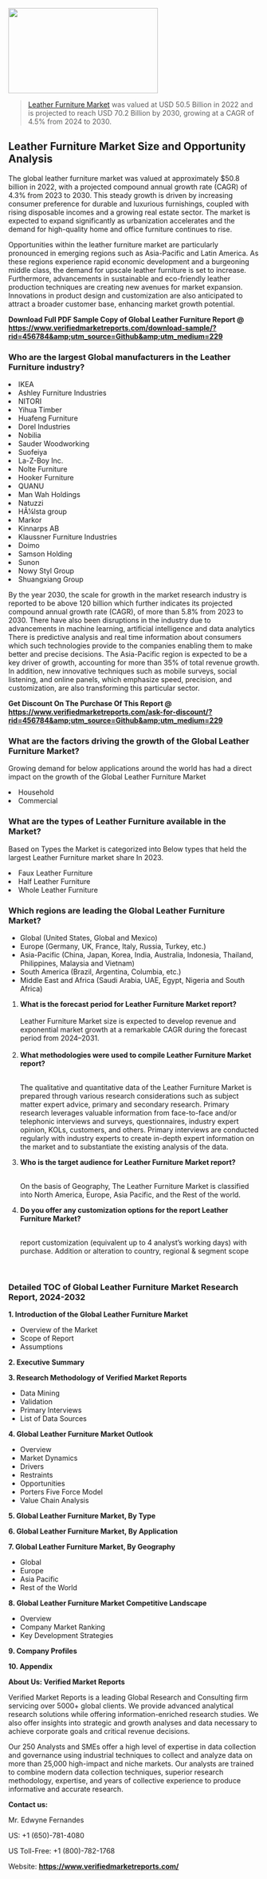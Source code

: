 <img src="https://ffe5etoiles.com/wp-content/uploads/2024/12/MST1-300x171.png" alt="" width="300" height="171" class="alignnone size-medium wp-image-20088" /><blockquote><p><p><a href="https://www.verifiedmarketreports.com/download-sample/?rid=456784&utm_source=Github&utm_medium=229" target="_blank">Leather Furniture Market</a> was valued at USD 50.5 Billion in 2022 and is projected to reach USD 70.2 Billion by 2030, growing at a CAGR of 4.5% from 2024 to 2030.</p></blockquote><p><h2>Leather Furniture Market Size and Opportunity Analysis</h2><p>The global leather furniture market was valued at approximately $50.8 billion in 2022, with a projected compound annual growth rate (CAGR) of 4.3% from 2023 to 2030. This steady growth is driven by increasing consumer preference for durable and luxurious furnishings, coupled with rising disposable incomes and a growing real estate sector. The market is expected to expand significantly as urbanization accelerates and the demand for high-quality home and office furniture continues to rise.</p><p>Opportunities within the leather furniture market are particularly pronounced in emerging regions such as Asia-Pacific and Latin America. As these regions experience rapid economic development and a burgeoning middle class, the demand for upscale leather furniture is set to increase. Furthermore, advancements in sustainable and eco-friendly leather production techniques are creating new avenues for market expansion. Innovations in product design and customization are also anticipated to attract a broader customer base, enhancing market growth potential.</p></p><p class=""><strong>Download Full PDF Sample Copy of Global Leather Furniture Report @ <a href="https://www.verifiedmarketreports.com/download-sample/?rid=456784&amp;utm_source=Github&amp;utm_medium=229" target="_blank">https://www.verifiedmarketreports.com/download-sample/?rid=456784&amp;utm_source=Github&amp;utm_medium=229</a></strong></p><h3 id="" class="">Who are the largest Global manufacturers in the Leather Furniture industry?</h3><p><li>IKEA</li><li> Ashley Furniture Industries</li><li> NITORI</li><li> Yihua Timber</li><li> Huafeng Furniture</li><li> Dorel Industries</li><li> Nobilia</li><li> Sauder Woodworking</li><li> Suofeiya</li><li> La-Z-Boy Inc.</li><li> Nolte Furniture</li><li> Hooker Furniture</li><li> QUANU</li><li> Man Wah Holdings</li><li> Natuzzi</li><li> HÃ¼lsta group</li><li> Markor</li><li> Kinnarps AB</li><li> Klaussner Furniture Industries</li><li> Doimo</li><li> Samson Holding</li><li> Sunon</li><li> Nowy Styl Group</li><li> Shuangxiang Group</li></p><div class=""><div class="" dir="" data-message-author-role="" data-message-id="" data-message-model-slug=""><div class=""><div class=""><div class=""><div class="" dir="" data-message-author-role="" data-message-id="" data-message-model-slug=""><div class=""><div class=""><p>By the year 2030, the scale for growth in the market research industry is reported to be above 120 billion which further indicates its projected compound annual growth rate (CAGR), of more than 5.8% from 2023 to 2030. There have also been disruptions in the industry due to advancements in machine learning, artificial intelligence and data analytics There is predictive analysis and real time information about consumers which such technologies provide to the companies enabling them to make better and precise decisions. The Asia-Pacific region is expected to be a key driver of growth, accounting for more than 35% of total revenue growth. In addition, new innovative techniques such as mobile surveys, social listening, and online panels, which emphasize speed, precision, and customization, are also transforming this particular sector.</p><p><strong>Get Discount On The Purchase Of This Report @&nbsp; <a href="https://www.verifiedmarketreports.com/ask-for-discount/?rid=456784&amp;utm_source=Github&amp;utm_medium=229" target="_blank">https://www.verifiedmarketreports.com/ask-for-discount/?rid=456784&amp;utm_source=Github&amp;utm_medium=229</a></strong></p></div></div></div></div></div></div></div></div><h3 id="" class="">What are the factors driving the growth of the Global Leather Furniture Market?</h3><p id="" class="">Growing demand for below applications around the world has had a direct impact on the growth of the Global Leather Furniture Market</p><p id="" class=""><li>Household</li><li> Commercial</li></p><h3 id="" class="">What are the types of Leather Furniture available in the Market?</h3><p id="" class="">Based on Types the Market is categorized into Below types that held the largest Leather Furniture market share In 2023.</p><p id="" class=""><li>Faux Leather Furniture</li><li> Half Leather Furniture</li><li> Whole Leather Furniture</li></p><h3 id="" class="">Which regions are leading the Global Leather Furniture Market?</h3><ul><li>Global (United States, Global and Mexico)</li><li>Europe (Germany, UK, France, Italy, Russia, Turkey, etc.)</li><li>Asia-Pacific (China, Japan, Korea, India, Australia, Indonesia, Thailand, Philippines, Malaysia and Vietnam)</li><li>South America (Brazil, Argentina, Columbia, etc.)</li><li>Middle East and Africa (Saudi Arabia, UAE, Egypt, Nigeria and South Africa)</li></ul><p><ol><li><strong>What is the forecast period for Leather Furniture Market report?<br /></strong><br /><span data-sheets-root="1" data-sheets-value="{&quot;1&quot;:2,&quot;2&quot;:&quot;XXXX size is expected to develop revenue and exponential market growth at a remarkable CAGR during the forecast period from 2024&ndash;2030.&quot;}" data-sheets-userformat="{&quot;2&quot;:12674,&quot;4&quot;:{&quot;1&quot;:2,&quot;2&quot;:16776960},&quot;10&quot;:2,&quot;11&quot;:0,&quot;15&quot;:&quot;Arial&quot;,&quot;16&quot;:12}">Leather Furniture Market size is expected to develop revenue and exponential market growth at a remarkable CAGR during the forecast period from 2024&ndash;2031.</span><br /><br /></li><li><strong>What methodologies were used to compile Leather Furniture Market report?<br /><br /></strong><p>The qualitative and quantitative data of the&nbsp;Leather Furniture Market is prepared through various research considerations such as subject matter expert advice, primary and secondary research. Primary research leverages valuable information from face-to-face and/or telephonic interviews and surveys, questionnaires, industry expert opinion, KOLs, customers, and others. Primary interviews are conducted regularly with industry experts to create in-depth expert information on the market and to substantiate the existing analysis of the data.&nbsp;</p></li><li><strong>Who is the target audience for Leather Furniture Market report?<br /><br /></strong><p>On the basis of Geography, The&nbsp;Leather Furniture Market is classified into North America, Europe, Asia Pacific, and the Rest of the world.</p></li><li><strong>Do you offer any customization options for the report Leather Furniture Market?<br /><br /></strong><p>report customization (equivalent up to 4 analyst&rsquo;s working days) with purchase. Addition or alteration to country, regional &amp; segment scope</p><p>&nbsp;</p></li></ol></p><h3 id="" class="">Detailed TOC of Global Leather Furniture Market Research Report, 2024-2032</h3><p id="" class=""><strong>1. Introduction of the Global Leather Furniture Market</strong></p><ul><li>Overview of the Market</li><li>Scope of Report</li><li>Assumptions</li></ul><p id="" class=""><strong>2. Executive Summary</strong></p><p id="" class=""><strong>3. Research Methodology of&nbsp;Verified Market Reports</strong></p><ul><li>Data Mining</li><li>Validation</li><li>Primary Interviews</li><li>List of Data Sources</li></ul><p id="" class=""><strong>4. Global Leather Furniture Market Outlook</strong></p><ul><li>Overview</li><li>Market Dynamics</li><li>Drivers</li><li>Restraints</li><li>Opportunities</li><li>Porters Five Force Model</li><li>Value Chain Analysis</li></ul><p id="" class=""><strong>5. Global Leather Furniture Market, By&nbsp;Type</strong></p><p id="" class=""><strong>6. Global Leather Furniture Market, By Application</strong></p><p id="" class=""><strong>7. Global Leather Furniture Market, By Geography</strong></p><ul><li>Global</li><li>Europe</li><li>Asia Pacific</li><li>Rest of the World</li></ul><p id="" class=""><strong>8. Global Leather Furniture Market Competitive Landscape</strong></p><ul><li>Overview</li><li>Company Market Ranking</li><li>Key Development Strategies</li></ul><p id="" class=""><strong>9. Company Profiles</strong></p><p id="" class=""><strong>10. Appendix</strong></p><p id="" class=""><strong>About Us: Verified Market Reports</strong></p><p id="" class="">Verified Market Reports is a leading Global Research and Consulting firm servicing over 5000+ global clients. We provide advanced analytical research solutions while offering information-enriched research studies. We also offer insights into strategic and growth analyses and data necessary to achieve corporate goals and critical revenue decisions.</p><p id="" class="">Our 250 Analysts and SMEs offer a high level of expertise in data collection and governance using industrial techniques to collect and analyze data on more than 25,000 high-impact and niche markets. Our analysts are trained to combine modern data collection techniques, superior research methodology, expertise, and years of collective experience to produce informative and accurate research.</p><p id="" class=""><strong>Contact us:</strong></p><p id="" class="">Mr. Edwyne Fernandes</p><p id="" class="">US: +1 (650)-781-4080</p><p id="" class="">US Toll-Free: +1 (800)-782-1768</p><p id="" class="">Website: <a target="" data-test-app-aware-link=""><strong>https://www.verifiedmarketreports.com/</strong></a></p>
